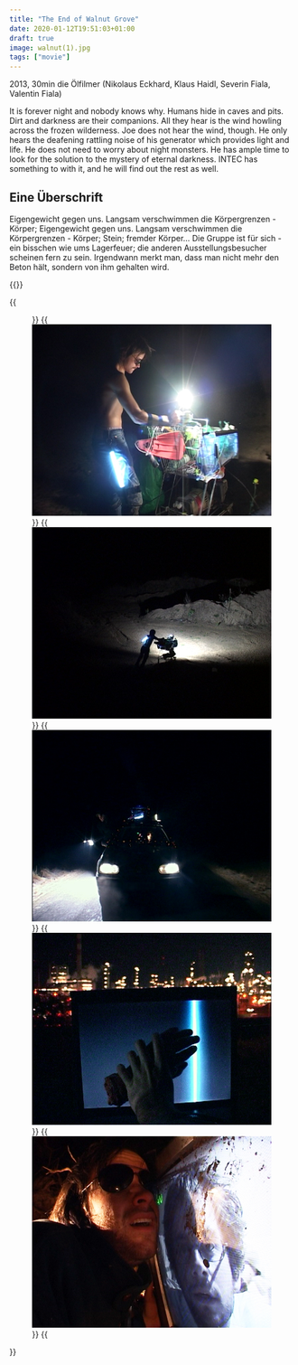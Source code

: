 ```yaml
---
title: "The End of Walnut Grove"
date: 2020-01-12T19:51:03+01:00
draft: true
image: walnut(1).jpg
tags: ["movie"]
---
```


2013, 30min
die Ölfilmer (Nikolaus Eckhard, Klaus Haidl, Severin Fiala, Valentin Fiala)

It is forever night and nobody knows why. Humans hide in caves and pits. Dirt
and darkness are their companions. All they hear is the wind howling across the
frozen wilderness. Joe does not hear the wind, though. He only hears the deafening
rattling noise of his generator which provides light and life. He does not
need to worry about night monsters. He has ample time to look for the solution
to the mystery of eternal darkness. INTEC has something to with it, and he will
find out the rest as well.


## Eine Überschrift

Eigengewicht gegen uns. Langsam verschwimmen die Körpergrenzen - Körper; Eigengewicht gegen uns. Langsam verschwimmen die Körpergrenzen - Körper; Stein; fremder Körper… Die Gruppe ist für sich - ein bisschen wie ums Lagerfeuer; die anderen Ausstellungsbesucher scheinen fern zu sein. Irgendwann merkt man, dass man nicht mehr den Beton hält, sondern von ihm gehalten wird.

{{<space>}}

{{<figure figcaption="caption text" >}}
  {{<img src=walnut(1).jpg alt="alt text" >}}
    {{<img src=walnut(2).jpg alt="alt text" >}}
      {{<img src=walnut(3).jpg alt="alt text" >}}
        {{<img src=walnut(4).jpg alt="alt text" >}}
          {{<img src=walnut(5).jpg alt="alt text" >}}
{{</figure >}}